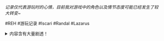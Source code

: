 *记录仅代表游玩时的心情，目前我对游戏中的角色以及情节态度可能已经发生了较大转变~*

#REH #游玩记录 #Iscari #Randal #Lazarus

<details> <summary> 内容含有大量剧透！
</summary>

## Randal - end1（MC是Iscari）
	
有点想把Heath的S E放到Randal后面了，大概看了下steam上Randal线攻略选项，他的SE不仅全部要选红色选项，好像还要彻底做一个Mavvar（从头到尾粗暴说话），不知道是不是因为只有假设Ash是个天生的Mavvar才会产生对Randal的盲目崇拜的缘故（大概知道他SE是Randal痛苦发现Ash和他的其他崇拜者没有本质区别，其他就不清楚了）……  
让我去凶Heath凶Markus对所有人都无比粗鲁实在是很难受！可能会成为我最没有代入感的一条线!（btw，好多人吐槽Randal线当他兄弟一路走下来很流畅，恋人则好像是强行在做）

跟着[这个指南](https://steamcommunity.com/sharedfiles/filedetails/?id=1874320389)走Randal线~解锁了一个成就“你有权利保持沉默……”XD，如果我一直保持沉默他会一直不理我吗哈哈哈哈哈？

如果说Heath是可攻略角色里最容易失控的，那Randal大概是领袖里最容易失控的，不是说他不理智，他的脑子是清醒的，但是他没办法让自己按照他脑子里真实的想法行动，他就像灵魂和肉体分裂了一样，不论灵魂感到多么煎熬，肉体都在违背灵魂的意愿失控地向无序冲去。

即便不玩他的线路也能看出来，announcement后筹划第二天怎么行动时，他给我的感觉最不稳定。

![MC真好看，就是好像和Randal没在一个图层里。](https://cobaltkiss.blue/media/6bb7d227d327d53e90c2cfd47dfa43f0a764c7ba2d0ad487c3a2a989ccf24b4c.PNG)

爬到酒店高层窗户外就是来约我的？！Randal线简直就是动作片和浪漫电影的结合XD

看着Randal坐在旁边、坐在夜空下，楼下闪闪发亮的rockstar沉浸在自己的表演中，吉他伴奏的BGM不断持续着，不知道什么时候就没动鼠标，沉浸在了自己的思考中。

哦见到Randal就被大力拥抱了，太治愈了！（幸亏按照自己想法选的没按指南！
>happy American bubble"seems like hell!!!

我：可以再抱一下吗？  
Randal：我是你的私人泰迪熊吗（XD）？

Jack感觉不太对啊……（希望不是我多疑
*（n周目回来的我：你的怀疑从来都正好相反，看人眼光不行啊！）*

we will make Lazarus mad to get killed for common end i..,  
  
>Shoot at them.
What the hell are you talking about? You just murdered someone!  
That's insane. Saorise wouldn't turn a serial killer.  
You can't compare yourself to those people.  
...  
Why are you so intend on getting power?  
No, I don't. Who's Andrei?  
All I want is getting out of here. I'll leave you in peace.  
Fight back! Keep fighting!
YOU ARE DEAD !!!  
  
我为啥要打一个死掉的结局？这不是任何其他结局的开启条件吧？  
再慢速看一遍被追杀过程中lazarus的立绘我又会梦到他的脸的！

diplomatic指数爆表了。

>next night: you can visit 1 out of 3 places – Devious S&M club tucked away somewhere dark.  
Aww...i would've liked to see it, but...life's a bi.tch.  

XD，指南作者好可爱，但游戏制作者就是不给我们看！TAT

我现在玩得好开心，越开心越不敢想象这种焦灼的情况下我announcement说要支持Iscari会变成怎样的惨剧……Randal完全没有让我想要抱怨的地方，呜呜……

Markus：不要相信任何人  
MC：不要相信我

这男人……哎，他主动提起这个事情了。  
怎么办，我好像真的被他吸引住了

为什么Randal在海边这个图给我强烈的deja vu？

……如果我这次不打算和他站在一起，我绝不可能选择这个选项，这是最残忍的欺骗：  
>But I'm on your side, Randal.

### 不仅限于Randal线的一些想法

其实我感觉所谓的special ending啊，正是因为有开启前提条件并被醒目标识了，才会给玩家一种“这是不是一个happy true ending”的错觉，这是我觉得作者特别残忍的地方，角色待遇有差别又放大了这种残忍。  
就像，Randal线（我还不太清楚Heath那边红色选项都是什么样子）强行要我扮演一个与我性格完全不同的人，那个人，不是有能力handle好多事有自己想法的MC，那是另一个人，一个天生狂热的Mavvar，是为了演绎一场悲剧而被安排在剧本中的角色，同时Randal则成了悲剧的主角。我不知道到时我要怎么鼓起勇气玩那个路线……（但为了Markus特殊end不得不这么做，突然开始怀疑作者故意这样让人不适（第一次对作者产生敌意，不是因为其他原因））  
  
如果这些special ending被设置为普通结局中的一个就好了，有全结局成就需求的人自然会去玩，也有可能有人自然地玩出来，或许这样游戏好评还会多一些，这些“special ending”不再是令人抱着期待走向绝望的endings，而是游戏中令人印象深刻的endings。  
  
目前的安排，尽管我非常喜欢这游戏，我甚至也并不期待什么好结局，我认为作者非常有想法非常有才华，但我还是很讨厌她的“自私”。这里的“自私”是说，她用她的才华让我喜欢上一个个角色，逼着我看角色堕落到深渊，之后让我看最后一个角色的为数不多的开放式（好）结局；这最后一个角色，凝聚着作者的思考，这样的剧情顺序安排，是因为这样作者才能最大限度表达她想要通过这游戏传达的核心思考。于是Markus就是作者思考的代言人，而另外两个角色——Heath和Randal，就像是为了作者竭尽全力的个人表达而牺牲掉的棋子。在一个恋爱文字游戏里，我感觉这对角色太残忍，对玩家太残忍了。（颗说作者反社会真的不过分）  
  
我不知道几天后玩Markus线我会不会为他着迷，会不会在看完所有线路后对游戏评价有所改变，说不定，我会忘记我今日的愤怒和难过……但至少允许今晚我为Heath和Randal感到难过和不公，我认为他们——以及与他们相似的、处在类似困境的人，能够找到出路，能够得到更好的命运的安排。

*——继续*

md的Randal正要说重要的事谁tm打断我们？！

哈哈他（Randal）跟我一样冒火了……我越来越沉浸在剧情里，也越来越恨作者了。（我庆幸自己多少了解点这游戏剧情大概发展，没有直接莽上来玩，同情2019年游戏刚发售就买来玩的小伙伴。

……如果我不与他站在一起，我绝对不可能说：  
>…I want to be something more than friends, Randal.

我怎么觉得Heath线都没让我觉得这么绝望？
今晚先到这里。

听完了lazarus的故事，完全没想到他曾经是歌星，但想到故事发生在Hollywood，好像也不奇怪了。
突然觉得他没有之前那么骇人了，他也曾是人，现在是否还是人我不清楚，但他仍旧是人类社会的创造出的结果。
同时也对Markus更好奇了（但我知道为什么他之前谈到Lazarus时态度暧昧，希望我注意下那个人了），到目前为止还是觉得Markus非常作者。

被袭击后找Randal被大力拥抱了！（走Heath路线则会被Heath拥抱）  
（btw 如果走Markus路线他会拥抱我吗，突然不确定了。和Randal做朋友非常舒服，到目前为止没啥不协调的地方……

>No kidding, I still have nightmares after seeing the Anal Armageddon 3000.

听着就像恐怖片XD  
一男一女，不是情侣，一起去情趣用品店也好奇怪啊哈哈哈哈（虽然我知道是去见Markus但还是好奇怪）

艹！！！！！！！！这什么选项？！  
>You sure you don't mean 'wet dreams'?
Ahhhhhhhhhhhhhhhhhhhh!!!!!!!!!!  
"Nah, I think you're confusing me for Heath."  

(Heath: pardon me?)

边笑便准备不久后无情地选择站到其他派别那里，解锁结局。  
这不是我的选择，是作者逼我的orz。

学到了一堆黄色笑话。

Hellraiser……没记错的话Heath也推荐过这个电影，动作片来着？

>politics don't matter anymore...I just want to be with my friend, no matter what happens.

我正想着这男人真是各种让我感到揪心愧疚，脑子里突然又蹦出马老师的话：  
谁也不要信。*（n周目回来的我：……）*

（end1 Randal死亡）
什么？
太讽刺了
狂热的组织，Randal无法控制，我，我宁可他来骂我说我背叛了他，宁可他一辈子冷脸对我，也不想他渴望来到我身边被他身边的人杀掉。
这是我玩过的最绝望的结局（目前
一个人或者几个人还能保持理智，人太多就会变成疯子群体或傻子群体，真是没错，真是讽刺。

只要我不支持Randal，不管站在Saorise还是Andrei那边，Randal都会死是吗？不想打Andrei那边的结局了，反正也不是特殊结局需要的条件……  
我这次是站在Saorise这边，她在Randal来电话时很开心，告诉我他的死讯时也非常痛苦，而且最终所有人都把矛头指向她了，明明她既没有杀Randal，也没有规定多么严苛的规则。
……不打高rep的Gol线了吧，那两个结局有什么特别的地方在吗？Randal和Andrei似乎有别的恩怨，但我感觉那都不重要了。  
我甚至没有romance with Randal，我只是做他的朋友，我真是不值得他这样对我，他太孤独了。

我没想到他居然真的毫无其他心思的打电话和解，只是为了和MC在一起？！（一激动刚刚都写成“我”了）战前他说他再也无法忍受一个人，而MC只是一个朋友，不是恋人，他依旧如此渴望一个真正愿意听他说话的人，而不是一个狂热分子。我以为他能有足够的理智不带私人感情地做领袖，但他的孤独超越我的想象，他对MC的重视超过我的想象……我知道他很难在自己的手下面前展露真实但，我怎么都没想到他会在normal end里被自己的手下枪杀！  
但，可能这才说的通，这的确是狂热的组织会做出的事，但还是觉得无法相信。Saorise来找我时我知道他可能死了但我没想到是……

*（n周目回来的我：突然想到，Iscari和Mavvar关系那么差，Iscari的MC却努力和Mavvar关系处得很好并且和Randal成为了挚友/恋人，end1，在忽略true end的前提下，真的就像一部纯粹的带有浪漫气息的悲剧，有欢笑，有冒险，有暧昧，有悲伤）*

	
## Randal - end4（MC还是Iscari）

load回去，在海滩边亲吻了Randal，感觉像是做梦一样，一点真实感都没有，好想哭。

他说MC要知道自己现在在做什么，我们知道。  
这次死也会站在你身边，就算你依旧被狂热吞噬，依旧有一个人陪在你身边。  
（突然无法想象特别结局的Randal，我有种非常糟糕的预想，MC到时会脱离我的控制）
*（n周目回来的我：你tm果然又猜反了）*

其实本质上，他和Heath是相似的，在MC的身上寻求自己最渴望的东西，只是表达的方式非常不同，但都非常爱MC。哈！MC也好多次开这俩人玩笑！走两人各自的线路会发现虽然表面不合，分开是其实是担心对方的，不希望对方出事。

语言组织力崩坏，默默打到最后吧。

我一开始就是个疯言疯语的gol，我不爱任何人也不想任何人来爱我，我就想盯着那些奇奇怪怪的异象自言自语，别来爱我，别来伤害自己！！！！！！！！

他太tm好了我真的没想到我会为这个长得像索尔的人这样难受！！！
这个人初见真的不是我的type，我真的完全没想到，为什么会这样？！

恩！被亲亲抱抱好快乐，这次要留在他身边，不管之后发生啥破事都要留在身边不走了……

告诉马老师Randal被枪击，马老师说：  
>"His power would greatly increase after his death."  

更肯定当时那个枪击的人是个Mavvar。  
……  
上周目最后来见我骂我的Mavvar说Randal曾经那么beautiful……想到了special end的名字，开始起鸡皮疙瘩。
*（n周目回来的我：貌似没什么联系）*

马老师，你真是黑色幽默大师。

（H Scene）我怀疑Randal这个海边小屋里真的有一个有隐私的地方吗？你俩在这儿跟野战没差啊。
>I wonder if you really are dirty, underneath your pretty face and your gentle little words...
	
我为什么突然兴奋起来了？完蛋了，太对我口味了（性癖暴露时刻）
	
>It's not I don't trust you...just not used to people always saying what they mean, doin' what they say they're gonna do.
	
我一开始也不相信，直到你上周目死掉了。
	
Randal最后CG也……太有感觉了。  
写满话语的手，凝视着镜中自己倒影的双眼……沉思的男人好有魅力……虽然知道他在想一些不快乐的事，但还是被吸引了。
结局了！  
有点迷惑，这次我（终于）做了leader，Randal也不太需要强行扮演他不想扮演的角色了，但是他为什么还是看上去如此迷失呢？难道是太久没有防空自己，感到人生无趣了吗？  
为什么最后他的吻是冰冷的？  
……  
现在的确很想扮演一个啥都不在乎的Mavvar，在特别线路里搞清楚真相，就算真相将我撕裂也无所谓。*（n周目后回来的我：有所谓！！！不要被撕裂啊！！！）*




